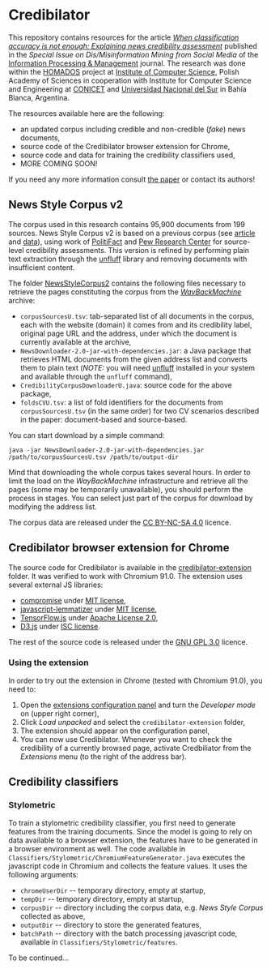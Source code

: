 # Credibilator

This repository contains resources for the article *[When classification accuracy is not enough: Explaining news credibility assessment](https://doi.org/10.1016/j.ipm.2021.102653)* published in the *Special Issue on Dis/Misinformation Mining from Social Media* of the [Information Processing & Management](https://www.journals.elsevier.com/information-processing-and-management) journal.
The research was done within the [HOMADOS](https://homados.ipipan.waw.pl/) project at [Institute of Computer Science](https://ipipan.waw.pl/), Polish Academy of Sciences in cooperation with Institute for Computer Science and Engineering at [CONICET](http://www.conicet.gov.ar/?lan=en) and [Universidad Nacional del Sur](https://www.uns.edu.ar/ingles) in Bahía Blanca, Argentina.

The resources available here are the following:
* an updated corpus including credible and non-credible (*fake*) news documents,
* source code of the Credibilator browser extension for Chrome,
* source code and data for training the credibility classifiers used,
* MORE COMING SOON!

If you need any more information consult [the paper](https://doi.org/10.1016/j.ipm.2021.102653) or contact its authors! 

## News Style Corpus v2
The corpus used in this research contains 95,900 documents from 199 sources. News Style Corpus v2 is based on a previous corpus (see [article](https://ojs.aaai.org//index.php/AAAI/article/view/5386) and [data](https://github.com/piotrmp/fakestyle)), using work of [PolitiFact](https://www.politifact.com/punditfact/article/2017/apr/20/politifacts-guide-fake-news-websites-and-what-they/) and [Pew Research Center](https://www.journalism.org/2014/10/21/political-polarization-media-habits/) for source-level credibility assessments.
This version is refined by performing plain text extraction through the [unfluff](https://github.com/ageitgey/node-unfluff) library and removing documents with insufficient content.

The folder [NewsStyleCorpus2](NewsStyleCorpus2) contains the following files necessary to retrieve the pages constituting the corpus from the *[WayBackMachine](https://web.archive.org/)* archive:
* `corpusSourcesU.tsv`: tab-separated list of all documents in the corpus, each with the website (domain) it comes from and its credibility label, original page URL and the address, under which the document is currently available at the archive,
* `NewsDownloader-2.0-jar-with-dependencies.jar`: a Java package that retrieves HTML documents from the given address list and converts them to plain text (*NOTE:* you will need [unfluff](https://github.com/ageitgey/node-unfluff) installed in your system and available through the `unfluff` command),
* `CredibilityCorpusDownloaderU.java`: source code for the above package,
* `foldsCVU.tsv`: a list of fold identifiers for the documents from `corpusSourcesU.tsv` (in the same order) for two CV scenarios described in the paper: document-based and source-based.

You can start download by a simple command:
```
java -jar NewsDownloader-2.0-jar-with-dependencies.jar /path/to/corpusSourcesU.tsv /path/to/output-dir
```
Mind that downloading the whole corpus takes several hours. In order to limit the load on the *WayBackMachine* infrastructure and retrieve all the pages (some may be temporarily unavailable), you should perform the process in stages. You can select just part of the corpus for download by modifying the address list.

The corpus data are released under the [CC BY-NC-SA 4.0](https://creativecommons.org/licenses/by-nc-sa/4.0/) licence.

## Credibilator browser extension for Chrome
The source code for Credibilator is available in the [credibilator-extension](credibilator-extension) folder. It was verified to work with Chromium 91.0. The extension uses several external JS libraries:
* [compromise](https://github.com/spencermountain/compromise) under [MIT license](LICENSE-MIT),
* [javascript-lemmatizer](https://github.com/myabu-dev/javascript-lemmatizer) under [MIT license](LICENSE-MIT),
* [TensorFlow.js](https://github.com/tensorflow/tfjs) under [Apache License 2.0](LICENSE-APACHE),
* [D3.js](https://github.com/d3/d3) under [ISC license](LICENSE-ISC).

The rest of the source code is released under the [GNU GPL 3.0](https://www.gnu.org/licenses/gpl-3.0.html) licence.

### Using the extension

In order to try out the extension in Chrome (tested with Chromium 91.0), you need to:
1. Open the [extensions configuration panel](chrome://extensions/) and turn the *Developer mode* on (upper right corner),
2. Click *Load unpacked* and select the `credibilator-extension` folder,
3. The extension should appear on the configuration panel,
4. You can now use Credibilator. Whenever you want to check the credibility of a currently browsed page, activate Credbiliator from the *Extensions* menu (to the right of the address bar).

## Credibility classifiers

### Stylometric

To train a stylometric credibility classifier, you first need to generate features from the training documents. Since the model is going to rely on data available to a browser extension, the features have to be generated in a browser environment as well. The code available in `Classifiers/Stylometric/ChromiumFeatureGenerator.java` executes the javascript code in Chromium and collects the feature values. It uses the following arguments:
* `chromeUserDir` -- temporary directory, empty at startup,
* `tempDir` -- temporary directory, empty at startup,
* `corpusDir` -- directory including the corpus data, e.g. *News Style Corpus* collected as above,
* `outputDir` -- directory to store the generated features,
* `batchPath` -- directory with the batch processing javascript code, available in `Classifiers/Stylometric/features`.

To be continued...
